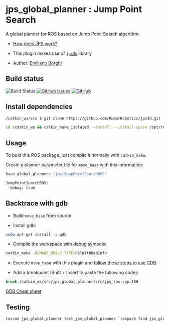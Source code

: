 # jps_global_planner : Jump Point Search

A global planner for ROS based on Jump Point Search algorithm.

- [How does JPS work?](https://zerowidth.com/2013/a-visual-explanation-of-jump-point-search.html)

- This plugin makes use of [`jps3d`](https://github.com/KumarRobotics/jps3d) library

- Author: [Emiliano Borghi](https://github.com/eborghi10)

## Build status

![Build Status](https://api.travis-ci.org/eborghi10/jps_global_planner.svg?branch=master)
[![GitHub issues](https://img.shields.io/github/issues-raw/eborghi10/jps_global_planner)](https://github.com/eborghi10/jps_global_planner/issues)
[![GitHub](https://img.shields.io/github/license/eborghi10/jps_global_planner)](https://github.com/eborghi10/jps_global_planner/blob/kinetic-devel/LICENSE)

## Install dependencies

```bash
/catkin_ws/src $ git clone https://github.com/KumarRobotics/jps3d.git

cd /catkin_ws && catkin_make_isolated --install --install-space /opt/ros/$ROS_DISTRO -DCMAKE_BUILD_TYPE=Release
```

## Usage

To buid this ROS package, just compile it normally with `catkin_make`.

Create a planner parameter file for `move_base` with this information:

```bash
base_global_planner: "jps/JumpPointSearchROS"

JumpPointSearchROS:
  debug: true
```

## Backtrace with gdb

- Build `move_base` from source

- Install gdb:

```bash
sudo apt-get install -y gdb
```

- Compile the workspace with debug symbols:

```bash
catkin_make -DCMAKE_BUILD_TYPE=RelWithDebInfo
```

- Execute `move_base` with this plugin and [follow these steps to use GDB](http://wiki.ros.org/roslaunch/Tutorials/Roslaunch%20Nodes%20in%20Valgrind%20or%20GDB).

- Add a breakpoint (Shift + Insert to paste the following code):

```bash
break /catkin_ws/src/jps_global_planner/src/jps_ros.cpp:180
```

[GDB Cheat sheet](https://darkdust.net/files/GDB%20Cheat%20Sheet.pdf)

## Testing

```bash
rosrun jps_global_planner test_jps_global_planner `rospack find jps_global_planner`/test/data/corridor.yaml
```
